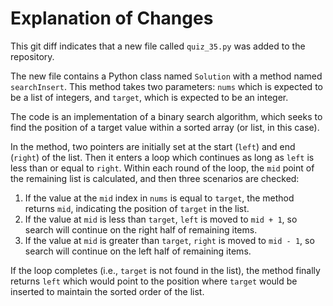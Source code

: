 # Explanation of Changes

This git diff indicates that a new file called `quiz_35.py` was added to the repository. 

The new file contains a Python class named `Solution` with a method named `searchInsert`. This method takes two parameters: `nums` which is expected to be a list of integers, and `target`, which is expected to be an integer. 

The code is an implementation of a binary search algorithm, which seeks to find the position of a target value within a sorted array (or list, in this case). 

In the method, two pointers are initially set at the start (`left`) and end (`right`) of the list. Then it enters a loop which continues as long as `left` is less than or equal to `right`. Within each round of the loop, the `mid` point of the remaining list is calculated, and then three scenarios are checked:

1. If the value at the `mid` index in `nums` is equal to `target`, the method returns `mid`, indicating the position of `target` in the list.
2. If the value at `mid` is less than `target`, `left` is moved to `mid + 1`, so search will continue on the right half of remaining items.
3. If the value at `mid` is greater than `target`, `right` is moved to `mid - 1`, so search will continue on the left half of remaining items. 

If the loop completes (i.e., `target` is not found in the list), the method finally returns `left` which would point to the position where `target` would be inserted to maintain the sorted order of the list.